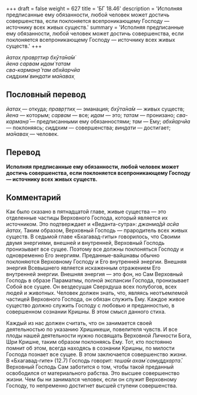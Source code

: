 +++
draft = false
weight = 627
title = 'БГ 18.46'
description = 'Исполняя предписанные ему обязанности, любой человек может достичь совершенства, если поклоняется всепроникающему Господу — источнику всех живых существ.'
summary = 'Исполняя предписанные ему обязанности, любой человек может достичь совершенства, если поклоняется всепроникающему Господу — источнику всех живых существ.'
+++

_йатах̣ правр̣ттир бхӯта̄на̄м̇  
йена сарвам идам̇ татам  
сва-карман̣а̄ там абхйарчйа  
сиддхим̇ виндати ма̄навах̣_

## Пословный перевод

_йатах̣_ — откуда; _правр̣ттих̣_ — эманация; _бхӯта̄на̄м_ — живых существ; _йена_ — которым; _сарвам_ — все; _идам_ — это; _татам_ — пронизано; _сва_\-_карман̣а̄_ — предписанными ему обязанностями; _там_ — Ему; _абхйарчйа_ — поклоняясь; _сиддхим_ — совершенства; _виндати_ — достигает; _ма̄навах̣_ — человек.

## Перевод

**Исполняя предписанные ему обязанности, любой человек может достичь совершенства, если поклоняется всепроникающему Господу — источнику всех живых существ.**

## Комментарий

Как было сказано в пятнадцатой главе, живые существа — это отделенные частицы Верховного Господа, который является их источником. Это подтверждает и «Веданта-сутра»: _джанма̄дй асйа йатах̣_. Таким образом, Верховный Господь — прародитель всех живых существ. В седьмой главе «Бхагавад-гиты» говорилось, что Своими двумя энергиями, внешней и внутренней, Верховный Господь пронизывает все сущее. Поэтому все должны поклоняться Господу и одновременно Его энергиям. Преданные-вайшнавы обычно поклоняются Верховному Господу и Его внутренней энергии. Внешняя энергия Всевышнего является искаженным отражением Его внутренней энергии. Внешняя энергия — это фон, но Сам Верховный Господь в образе Параматмы, полной экспансии Господа, пронизывает Собой все сущее. Он вездесущая Сверхдуша всех полубогов, всех людей и животных. Человек должен знать, что, являясь неотъемлемой частицей Верховного Господа, он обязан служить Ему. Каждое живое существо должно служить Господу с любовью и преданностью, в совершенном сознании Кришны. В этом смысл данного стиха.

Каждый из нас должен считать, что он занимается своей деятельностью по указанию Хришикеши, повелителя чувств. И все плоды нашей деятельности нужно посвящать Верховной Личности Бога, Шри Кришне, таким образом поклоняясь Ему. Тот, кто постоянно помнит об этом, всегда находясь в сознании Кришны, по милости Господа познает все сущее. В этом заключается совершенство жизни. В «Бхагавад-гите» (12.7) Господь говорит: _теша̄м ахам̇ самуддхарта̄_. Верховный Господь Сам заботится о том, чтобы такой преданный освободился от материального рабства. Это высшее совершенство жизни. Чем бы ни занимался человек, если он служит Верховному Господу, то непременно достигнет высшей ступени совершенства.
